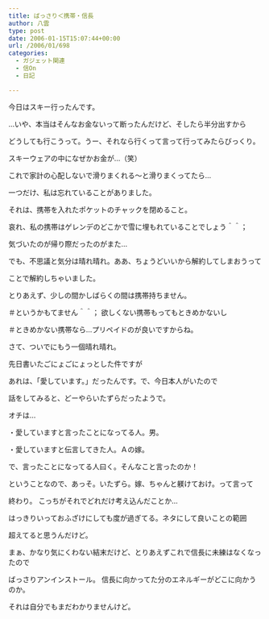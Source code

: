 ```yaml
---
title: ばっさり＜携帯・信長
author: 八雲
type: post
date: 2006-01-15T15:07:44+00:00
url: /2006/01/698
categories:
  - ガジェット関連
  - 信On
  - 日記

---
```

今日はスキー行ったんです。
  
…いや、本当はそんなお金ないって断ったんだけど、そしたら半分出すから
  
どうしても行こうって。うー、それなら行くって言って行ってみたらびっくり。
  
スキーウェアの中になぜかお金が…（笑）
  
これで家計の心配しないで滑りまくれる～と滑りまくってたら…

一つだけ、私は忘れていることがありました。
  
それは、携帯を入れたポケットのチャックを閉めること。
  
哀れ、私の携帯はゲレンデのどこかで雪に埋もれていることでしょう＾＾；

気づいたのが帰り際だったのがまた…
  
でも、不思議と気分は晴れ晴れ。ああ、ちょうどいいから解約してしまおうって
  
ことで解約しちゃいました。
  
とりあえず、少しの間かしばらくの間は携帯持ちません。
  
＃というかもてません＾＾； 欲しくない携帯もってもときめかないし
  
＃ときめかない携帯なら…プリペイドのが良いですからね。

さて、ついでにもう一個晴れ晴れ。
  
先日書いたごにょごにょっとした件ですが
  
あれは、「愛しています。」だったんです。で、今日本人がいたので
  
話をしてみると、どーやらいたずらだったようで。
  
オチは…
  
・愛していますと言ったことになってる人。男。
  
・愛していますと伝言してきた人。Ａの嫁。

で、言ったことになってる人曰く。そんなこと言ったのか！
  
ということなので、あっそ。いたずら。嫁、ちゃんと躾けておけ。って言って
  
終わり。 こっちがそれでどれだけ考え込んだことか…
  
はっきりいっておふざけにしても度が過ぎてる。ネタにして良いことの範囲
  
超えてると思うんだけど。
  
まぁ、かなり気にくわない結末だけど、とりあえずこれで信長に未練はなくなったので
  
ばっさりアンインストール。 信長に向かってた分のエネルギーがどこに向かうのか。
  
それは自分でもまだわかりませんけど。